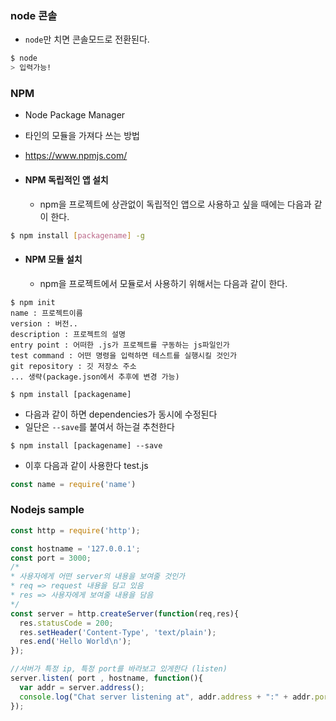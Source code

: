 ### node 콘솔
- `node`만 치면 콘솔모드로 전환된다.
```bash
$ node
> 입력가능!
```

### NPM

- Node Package Manager
- 타인의 모듈을 가져다 쓰는 방법
- https://www.npmjs.com/

- #### NPM 독립적인 앱 설치
  - npm을 프로젝트에 상관없이 독립적인 앱으로 사용하고 싶을 때에는 다음과 같이 한다.
```bash
$ npm install [packagename] -g
```

- #### NPM 모듈 설치
  - npm을 프로젝트에서 모듈로서 사용하기 위해서는 다음과 같이 한다.
```
$ npm init
name : 프로젝트이름
version : 버전..
description : 프로젝트의 설명
entry point : 어떠한 .js가 프로젝트를 구동하는 js파일인가
test command : 어떤 명령을 입력하면 테스트를 실행시킬 것인가
git repository : 깃 저장소 주소
... 생략(package.json에서 추후에 변경 가능)

$ npm install [packagename]
```
  - 다음과 같이 하면 dependencies가 동시에 수정된다
  - 일단은 `--save`를 붙여서 하는걸 추천한다
```
$ npm install [packagename] --save
```
  - 이후 다음과 같이 사용한다
test.js
```js
const name = require('name')
```


### Nodejs sample

```js
const http = require('http');

const hostname = '127.0.0.1';
const port = 3000;
/*
* 사용자에게 어떤 server의 내용을 보여줄 것인가
* req => request 내용을 담고 있음
* res => 사용자에게 보여줄 내용을 담음
*/
const server = http.createServer(function(req,res){
  res.statusCode = 200;
  res.setHeader('Content-Type', 'text/plain');
  res.end('Hello World\n');
});

//서버가 특정 ip, 특정 port를 바라보고 있게한다 (listen)
server.listen( port , hostname, function(){
  var addr = server.address();
  console.log("Chat server listening at", addr.address + ":" + addr.port);
});
```
